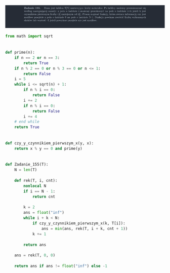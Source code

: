 <picture>
  <source srcset="../../srt/zbior_zadan/155.png" media="(prefers-color-scheme: light)">
  <source srcset="../../srt/zbior_zadan/black_155.png" media="(prefers-color-scheme: dark)">
  <img src="../../srt/zbior_zadan/black_155.png" alt="zadanie 155">
</picture>

```python
from math import sqrt


def prime(n):
    if n == 2 or n == 3:
        return True
    if n % 2 == 0 or n % 3 == 0 or n <= 1:
        return False
    i = 5
    while i <= sqrt(n) + 1:
        if n % i == 0:
            return False
        i += 2
        if n % i == 0:
            return False
        i += 4
    # end while
    return True


def czy_y_czynnikiem_pierwszym_x(y, x):
    return x % y == 0 and prime(y)


def Zadanie_155(T):
    N = len(T)

    def rek(T, i, cnt):
        nonlocal N
        if i == N - 1:
            return cnt

        k = 2
        ans = float("inf")
        while i + k < N:
            if czy_y_czynnikiem_pierwszym_x(k, T[i]):
                ans = min(ans, rek(T, i + k, cnt + 1))
            k += 1

        return ans

    ans = rek(T, 0, 0)

    return ans if ans != float("inf") else -1



```